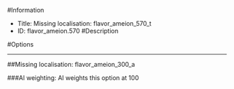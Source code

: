 #Information
 - Title: Missing localisation: flavor_ameion_570_t
 - ID: flavor_ameion.570
#Description

#Options

___
##Missing localisation: flavor_ameion_300_a

###AI weighting:
AI weights this option at 100

